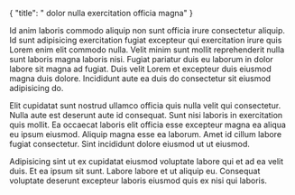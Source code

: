 {
  "title": " dolor nulla exercitation officia magna"
}

Id anim laboris commodo aliquip non sunt officia irure consectetur aliquip. Id sunt adipisicing exercitation fugiat excepteur qui exercitation irure quis Lorem enim elit commodo nulla. Velit minim sunt mollit reprehenderit nulla sunt laboris magna laboris nisi. Fugiat pariatur duis eu laborum in dolor labore sit magna ad fugiat. Duis velit Lorem et excepteur duis eiusmod magna duis dolore. Incididunt aute ea duis do consectetur sit eiusmod adipisicing do.

Elit cupidatat sunt nostrud ullamco officia quis nulla velit qui consectetur. Nulla aute est deserunt aute id consequat. Sunt nisi laboris in exercitation quis mollit. Ea occaecat laboris elit officia esse excepteur magna ea aliqua eu ipsum eiusmod. Aliquip magna esse ea laborum. Amet id cillum labore fugiat consectetur. Sint incididunt dolore eiusmod ut ut eiusmod.

Adipisicing sint ut ex cupidatat eiusmod voluptate labore qui et ad ea velit duis. Et ea ipsum sit sunt. Labore labore et ut aliquip eu. Consequat voluptate deserunt excepteur laboris eiusmod quis ex nisi qui laboris.